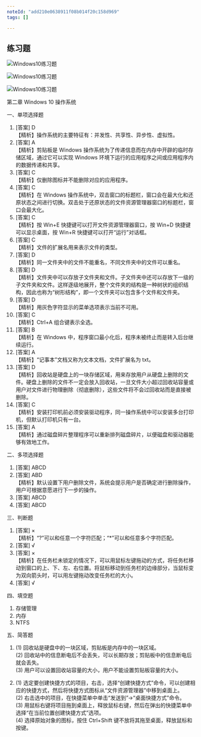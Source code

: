 ```yaml
---
noteId: "add210e0638911f08b014f20c158d969"
tags: []

---
```


## 练习题

![Windows10练习题](./images/84.jpg)

![Windows10练习题](./images/85.jpg)

![Windows10练习题](./images/86.jpg)



第二章 Windows 10 操作系统  

一、单项选择题  

1. [答案] D  
【精析】操作系统的主要特征有：并发性、共享性、异步性、虚拟性。  
2. [答案] A  
【精析】剪贴板是 Windows 操作系统为了传递信息而在内存中开辟的临时存储区域，通过它可以实现 Windows 环境下运行的应用程序之间或应用程序内的数据传递和共享。  
3. [答案] C  
【精析】仅删除图标并不能删除对应的应用程序。  
4. [答案] C  
【精析】在 Windows 操作系统中，双击窗口的标题栏，窗口会在最大化和还原状态之间进行切换。双击处于还原状态的文件资源管理器窗口的标题栏，窗口会最大化。  
5. [答案] C  
【精析】按 Win+E 快捷键可以打开文件资源管理器窗口，按 Win+D 快捷键可以显示桌面，按 Win+R 快捷键可以打开“运行”对话框。
6. [答案] C  
【精析】文件的扩展名用来表示文件的类型。  
7. [答案] D  
【精析】同一文件夹中的文件不能重名，不同文件夹中的文件可以重名。  
8. [答案] D  
【精析】文件夹中可以存放子文件夹和文件。子文件夹中还可以存放下一级的子文件夹和文件。这样逐级地展开，整个文件夹的结构是一种树状的组织结构，因此也称为“树形结构”，即一个文件夹可以包含多个文件和文件夹。  
9. [答案] D  
【精析】用灰色字符显示的菜单选项表示当前不可用。  
10. [答案] C  
【精析】Ctrl+A 组合键表示全选。  
11. [答案] B  
【精析】在 Windows 中，程序窗口最小化后，程序未被终止而是转入后台继续运行。  
12. [答案] A  
【精析】“记事本”文档又称为文本文档，文件扩展名为 txt。  
13. [答案] D  
【精析】回收站是硬盘上的一块存储区域，用来存放用户从硬盘上删除的文件。硬盘上删除的文件不一定会放入回收站，一旦文件大小超过回收站容量或用户对文件进行物理删除（彻底删除），这些文件将不会过回收站而是直接被删除。  
14. [答案] C  
【精析】安装打印机前必须安装驱动程序，同一操作系统中可以安装多台打印机，但默认打印机只有一台。  
15. [答案] A  
【精析】通过磁盘碎片整理程序可以重新排列磁盘碎片，以便磁盘和驱动器能够有效地工作。  

二、多项选择题  

1. [答案] ABCD  
2. [答案] ABD  
【精析】默认设置下用户删除文件，系统会提示用户是否确定进行删除操作，用户可根据意愿进行下一步的操作。  
3. [答案] ABCD  
4. [答案] ABCD  

三、判断题  

1. [答案] ×  
【精析】“?”可以和任意一个字符匹配；“*”可以和任意多个字符匹配。  
2. [答案] √  
3. [答案] ×  
【精析】在任务栏未锁定的情况下，可以用鼠标左键拖动的方式，将任务栏移动到窗口的上、下、左、右位置。将鼠标移动到任务栏的边缘部分，当鼠标变为双向箭头时，可以用左键拖动改变任务栏的大小。  
4. [答案] √  

四、填空题  

1. 存储管理  
2. 内存  
3. NTFS  

五、简答题  

1. (1) 回收站是硬盘中的一块区域，剪贴板是内存中的一块区域。  
(2) 回收站中的信息断电后不会丢失，可以长期存放；剪贴板中的信息断电后就会丢失。  
(3) 用户可以设置回收站容量的大小，用户不能设置剪贴板容量的大小。

2. (1) 选定要创建快捷方式的项目，右击，选择“创建快捷方式”命令，可以创建相应的快捷方式，然后将快捷方式图标从“文件资源管理器”中移到桌面上。  
(2) 右击选中的项目，在快捷菜单中单击“发送到”→“桌面快捷方式”命令。  
(3) 用鼠标右键将项目拖到桌面上，释放鼠标右键，然后在弹出的快捷菜单中选择“在当前位置创建快捷方式”选项。  
(4) 选择原始对象的图标，按住 Ctrl+Shift 键不放将其拖至桌面，释放鼠标和按键。 
